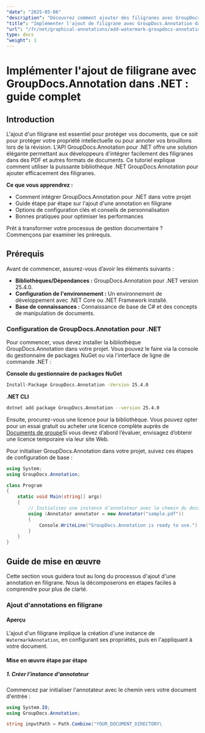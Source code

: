 ```yaml
---
"date": "2025-05-06"
"description": "Découvrez comment ajouter des filigranes avec GroupDocs.Annotation pour .NET. Ce guide couvre la configuration, la mise en œuvre étape par étape et les bonnes pratiques pour sécuriser et personnaliser vos documents."
"title": "Implémenter l'ajout de filigrane avec GroupDocs.Annotation dans .NET – Guide complet pour la sécurité et l'image de marque des documents"
"url": "/fr/net/graphical-annotations/add-watermark-groupdocs-annotation-net-guide/"
type: docs
"weight": 1
---
```


# Implémenter l'ajout de filigrane avec GroupDocs.Annotation dans .NET : guide complet

## Introduction

L'ajout d'un filigrane est essentiel pour protéger vos documents, que ce soit pour protéger votre propriété intellectuelle ou pour annoter vos brouillons lors de la révision. L'API GroupDocs.Annotation pour .NET offre une solution élégante permettant aux développeurs d'intégrer facilement des filigranes dans des PDF et autres formats de documents. Ce tutoriel explique comment utiliser la puissante bibliothèque .NET GroupDocs.Annotation pour ajouter efficacement des filigranes.

**Ce que vous apprendrez :**
- Comment intégrer GroupDocs.Annotation pour .NET dans votre projet
- Guide étape par étape sur l'ajout d'une annotation en filigrane
- Options de configuration clés et conseils de personnalisation
- Bonnes pratiques pour optimiser les performances

Prêt à transformer votre processus de gestion documentaire ? Commençons par examiner les prérequis.

## Prérequis

Avant de commencer, assurez-vous d’avoir les éléments suivants :
- **Bibliothèques/Dépendances :** GroupDocs.Annotation pour .NET version 25.4.0.
- **Configuration de l'environnement :** Un environnement de développement avec .NET Core ou .NET Framework installé.
- **Base de connaissances :** Connaissance de base de C# et des concepts de manipulation de documents.

### Configuration de GroupDocs.Annotation pour .NET

Pour commencer, vous devez installer la bibliothèque GroupDocs.Annotation dans votre projet. Vous pouvez le faire via la console du gestionnaire de packages NuGet ou via l'interface de ligne de commande .NET :

**Console du gestionnaire de packages NuGet**
```bash
Install-Package GroupDocs.Annotation -Version 25.4.0
```

**\.NET CLI**
```bash
dotnet add package GroupDocs.Annotation --version 25.4.0
```

Ensuite, procurez-vous une licence pour la bibliothèque. Vous pouvez opter pour un essai gratuit ou acheter une licence complète auprès de [Documents de groupe](https://purchase.groupdocs.com/buy)Si vous devez d’abord l’évaluer, envisagez d’obtenir une licence temporaire via leur site Web.

Pour initialiser GroupDocs.Annotation dans votre projet, suivez ces étapes de configuration de base :

```csharp
using System;
using GroupDocs.Annotation;

class Program
{
    static void Main(string[] args)
    {
        // Initialisez une instance d’annotateur avec le chemin du document d’entrée.
        using (Annotator annotator = new Annotator("sample.pdf"))
        {
            Console.WriteLine("GroupDocs.Annotation is ready to use.");
        }
    }
}
```

## Guide de mise en œuvre

Cette section vous guidera tout au long du processus d'ajout d'une annotation en filigrane. Nous la décomposerons en étapes faciles à comprendre pour plus de clarté.

### Ajout d'annotations en filigrane

#### Aperçu
L'ajout d'un filigrane implique la création d'une instance de `WatermarkAnnotation`, en configurant ses propriétés, puis en l'appliquant à votre document.

#### Mise en œuvre étape par étape

##### 1. Créer l'instance d'annotateur
Commencez par initialiser l'annotateur avec le chemin vers votre document d'entrée :

```csharp
using System.IO;
using GroupDocs.Annotation;

string inputPath = Path.Combine("YOUR_DOCUMENT_DIRECTORY\